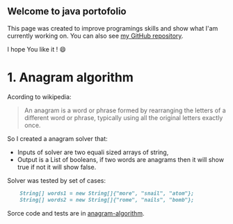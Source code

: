 ## Welcome to java portofolio

This page was created to improve programings skills and show what I'am currently working on. You can also see [my GitHub repository](https://github.com/sebastian-blaszczak).

I hope You like it ! 😄

# 1. Anagram algorithm
Acording to wikipedia:
>An anagram is a word or phrase formed by rearranging the letters of a different word or phrase, typically using all the original letters exactly once.

So I created a anagram solver that:
* Inputs of solver are two equali sized arrays of string,
* Output is a List of booleans, if two words are anagrams then it will show true if not it will show false.

Solver was tested by set of cases:

```markdown
    String[] words1 = new String[]{"more", "snail", "atom"};
    String[] words2 = new String[]{"rome", "nails", "bomb"};
```

Sorce code and tests are in [anagram-algorithm](https://github.com/sebastian-blaszczak/java-portfolio/tree/master/anagram-algorithm).
